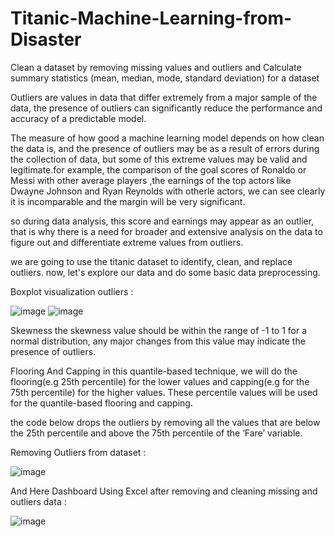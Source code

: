 # Titanic-Machine-Learning-from-Disaster
Clean a dataset by removing missing values and outliers and Calculate summary statistics (mean, median, mode, standard deviation) for a dataset

Outliers are values in data that differ extremely from a major sample of the data, the presence of outliers can significantly reduce the performance and accuracy of a predictable model.

The measure of how good a machine learning model depends on how clean the data is, and the presence of outliers may be as a result of errors during the collection of data, but some of this extreme values may be valid and legitimate.for example, the comparison of the goal scores of Ronaldo or Messi with other average players ,the earnings of the top actors like Dwayne Johnson and Ryan Reynolds with otherle actors, we can see clearly it is incomparable and the margin will be very significant.

so during data analysis, this score and earnings may appear as an outlier, that is why there is a need for broader and extensive analysis on the data to figure out and differentiate extreme values from outliers.

we are going to use the titanic dataset to identify, clean, and replace outliers. now, let's explore our data and do some basic data preprocessing.

Boxplot visualization outliers :



![image](https://github.com/Alaatahaelmaria/Titanic-Machine-Learning-from-Disaster/assets/72944935/f9532fed-363e-4b9b-9335-15ae226e6f1d)
![image](https://github.com/Alaatahaelmaria/Titanic-Machine-Learning-from-Disaster/assets/72944935/cb8da09f-b76f-4390-b416-ea40ed05957a)

Skewness
the skewness value should be within the range of -1 to 1 for a normal distribution, any major changes from this value may indicate the presence of outliers.


Flooring And Capping
in this quantile-based technique, we will do the flooring(e.g 25th percentile) for the lower values and capping(e.g for the 75th percentile) for the higher values. These percentile values will be used for the quantile-based flooring and capping.

the code below drops the outliers by removing all the values that are below the 25th percentile and above the 75th percentile of the ‘Fare’ variable.

Removing Outliers from dataset  :


![image](https://github.com/Alaatahaelmaria/Titanic-Machine-Learning-from-Disaster/assets/72944935/687f0ce4-ebdb-4d1d-9e4f-0a4e65f39b6b)


And Here Dashboard Using Excel after removing and cleaning missing and outliers data :





![image](https://github.com/Alaatahaelmaria/Titanic-Machine-Learning-from-Disaster/assets/72944935/88325fd2-b1db-4c25-a1f0-1ecfff68f2a7)




